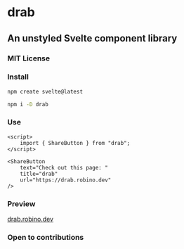 # drab

## An unstyled Svelte component library

### MIT License

### Install

```bash
npm create svelte@latest
```

```bash
npm i -D drab
```

### Use

```svelte
<script>
	import { ShareButton } from "drab";
</script>

<ShareButton
	text="Check out this page: "
	title="drab"
	url="https://drab.robino.dev"
/>
```

### Preview

[drab.robino.dev](https://drab.robino.dev)

### Open to contributions
